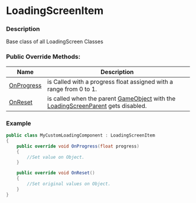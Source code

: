 # LoadingScreenItem

### Description

Base class of all LoadingScreen Classes

### Public Override Methods:

Name | Description
---- | -----------
[OnProgress](APIs\LoadingScreenComponents\Classes\LoadingScreenItem.md?id=example) | is Called with a progress float assigned with a range from 0 to 1.
[OnReset](APIs\LoadingScreenComponents\Classes\LoadingScreenItem.md?id=example) | is called when the parent [GameObject](https://docs.unity3d.com/500/Documentation/ScriptReference/GameObject.html) with the [LoadingScreenParent](APIs\LoadingScreenComponents\Classes\LoadingScreenParent.md) gets disabled.

### Example

```csharp
public class MyCustomLoadingComponent : LoadingScreenItem
{
    public override void OnProgress(float progress)
    {
        //Set value on Object.
    }

    public override void OnReset()
    {
        //Set original values on Object.
    }
}
```